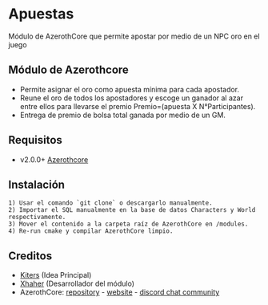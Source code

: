 # Apuestas
 
 Módulo de AzerothCore que permite apostar por medio de un NPC oro en el juego

##  Módulo de Azerothcore

* Permite asignar el oro como apuesta mínima para cada apostador.
* Reune el oro de todos los apostadores y escoge un ganador al azar entre ellos para llevarse el premio Premio=(apuesta X N°Participantes).
* Entrega de premio de bolsa total ganada por medio de un GM.

## Requisitos

* v2.0.0+ [Azerothcore](https://github.com/azerothcore/azerothcore-wotlk) 

## Instalación 

```
1) Usar el comando `git clone` o descargarlo manualmente.
2) Importar el SQL manualmente en la base de datos Characters y World respectivamente.
3) Mover el contenido a la carpeta raíz de AzerothCore en /modules.
4) Re-run cmake y compilar AzerothCore limpio.
```

## Creditos 

* [Kiters](https://warsong.cl/) (Idea Principal)
* [Xhaher](https://github.com/xhaher) (Desarrollador del módulo)
* AzerothCore: [repository](https://github.com/azerothcore) - [website](http://azerothcore.org/) - [discord chat community](https://discord.gg/PaqQRkd)